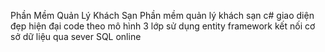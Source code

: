 Phần Mềm Quản Lý Khách Sạn
Phần mềm quản lý khách sạn c# giao diện đẹp hiện đại code theo mô hình 3 lớp sử dụng entity framework kết nối cơ sở dữ liệu qua sever SQL online 
